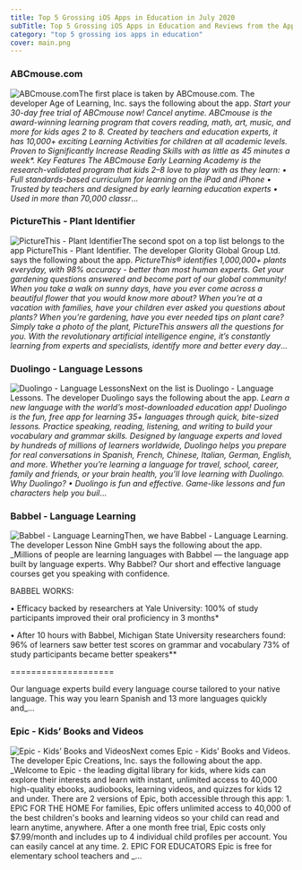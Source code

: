 ```yaml
---
title: Top 5 Grossing iOS Apps in Education in July 2020
subTitle: Top 5 Grossing iOS Apps in Education and Reviews from the AppStore in July 2020.
category: "top 5 grossing ios apps in education"
cover: main.png
---
```


### ABCmouse.com

![ABCmouse.com](https://is3-ssl.mzstatic.com/image/thumb/Purple123/v4/94/13/b9/9413b940-fc93-3064-8376-59c55aeea0f6/AppIcon-0-0-1x_U007emarketing-0-0-0-7-0-85-220.png/100x100bb.png)The first place is taken by ABCmouse.com. The developer Age of Learning, Inc. says the following about the app. _Start your 30-day free trial of ABCmouse now! Cancel anytime.  ABCmouse is the award-winning learning program that covers reading, math, art, music, and more for kids ages 2 to 8. Created by teachers and education experts, it has 10,000+ exciting Learning Activities for children at all academic levels.  Proven to Significantly Increase Reading Skills with as little as 45 minutes a week*.    Key Features  The ABCmouse Early Learning Academy is the research-validated program that kids 2–8 love to play with as they learn:  • Full standards-based curriculum for learning on the iPad and iPhone • Trusted by teachers and designed by early learning education experts • Used in more than 70,000 classr_...

### PictureThis - Plant Identifier

![PictureThis - Plant Identifier](https://is4-ssl.mzstatic.com/image/thumb/Purple114/v4/6e/10/c2/6e10c2b7-716b-d0a3-e1af-c640e77fc9a7/AppIcon-0-0-1x_U007emarketing-0-0-0-7-0-0-sRGB-0-0-0-GLES2_U002c0-512MB-85-220-0-0.png/100x100bb.png)The second spot on a top list belongs to the app PictureThis - Plant Identifier. The developer Glority Global Group Ltd. says the following about the app. _PictureThis® identifies 1,000,000+ plants everyday, with 98% accuracy - better than most human experts. Get your gardening questions answered and become part of our global community!  When you take a walk on sunny days, have you ever come across a beautiful flower that you would know more about? When you’re at a vacation with families, have your children ever asked you questions about plants? When you’re gardening, have you ever needed tips on plant care? Simply take a photo of the plant, PictureThis answers all the questions for you.  With the revolutionary artificial intelligence engine, it’s constantly learning from experts and specialists, identify more and better every day_...

### Duolingo - Language Lessons

![Duolingo - Language Lessons](https://is3-ssl.mzstatic.com/image/thumb/Purple114/v4/3a/fc/77/3afc7735-8cc7-5e1a-ae81-edd55aa2d092/AppIcon-1x_U007emarketing-0-7-0-0-85-220.png/100x100bb.png)Next on the list is Duolingo - Language Lessons. The developer Duolingo says the following about the app. _Learn a new language with the world’s most-downloaded education app! Duolingo is the fun, free app for learning 35+ languages through quick, bite-sized lessons. Practice speaking, reading, listening, and writing to build your vocabulary and grammar skills.   Designed by language experts and loved by hundreds of millions of learners worldwide, Duolingo helps you prepare for real conversations in Spanish, French, Chinese, Italian, German, English, and more.  Whether you’re learning a language for travel, school, career, family and friends, or your brain health, you’ll love learning with Duolingo.  Why Duolingo? • Duolingo is fun and effective. Game-like lessons and fun characters help you buil_...

### Babbel - Language Learning

![Babbel - Language Learning](https://is5-ssl.mzstatic.com/image/thumb/Purple114/v4/b1/d9/c6/b1d9c637-8025-fc4a-95fb-3c6d21835655/AppIcons-0-0-1x_U007emarketing-0-0-0-7-0-0-sRGB-0-0-0-GLES2_U002c0-512MB-85-220-0-0.png/100x100bb.png)Then, we have Babbel - Language Learning. The developer Lesson Nine GmbH says the following about the app. _Millions of people are learning languages with Babbel — the language app built by language experts. Why Babbel? Our short and effective language courses get you speaking with confidence.  BABBEL WORKS:  • Efficacy backed by researchers at Yale University:  100% of study participants improved their oral proficiency in 3 months*  • After 10 hours with Babbel, Michigan State University researchers found: 96% of learners saw better test scores on grammar and vocabulary 73% of study participants became better speakers**  ====================  Our language experts build every language course tailored to your native language. This way you learn Spanish and 13 more languages quickly and_...

### Epic - Kids’ Books and Videos

![Epic - Kids’ Books and Videos](https://is4-ssl.mzstatic.com/image/thumb/Purple113/v4/70/94/37/70943766-0508-5d49-7b81-4a10b5847239/AppIcon-0-0-1x_U007emarketing-0-0-0-7-0-0-sRGB-0-0-0-GLES2_U002c0-512MB-85-220-0-0.png/100x100bb.png)Next comes Epic - Kids’ Books and Videos. The developer Epic Creations, Inc. says the following about the app. _Welcome to Epic - the leading digital library for kids, where kids can explore their interests and learn with instant, unlimited access to 40,000 high-quality ebooks, audiobooks, learning videos, and quizzes for kids 12 and under.   There are 2 versions of Epic, both accessible through this app:  1. EPIC FOR THE HOME  For families, Epic offers unlimited access to 40,000 of the best children's books and learning videos so your child can read and learn anytime, anywhere. After a one month free trial, Epic costs only $7.99/month and includes up to 4 individual child profiles per account. You can easily cancel at any time.   2. EPIC FOR EDUCATORS  Epic is free for elementary school teachers and _...

